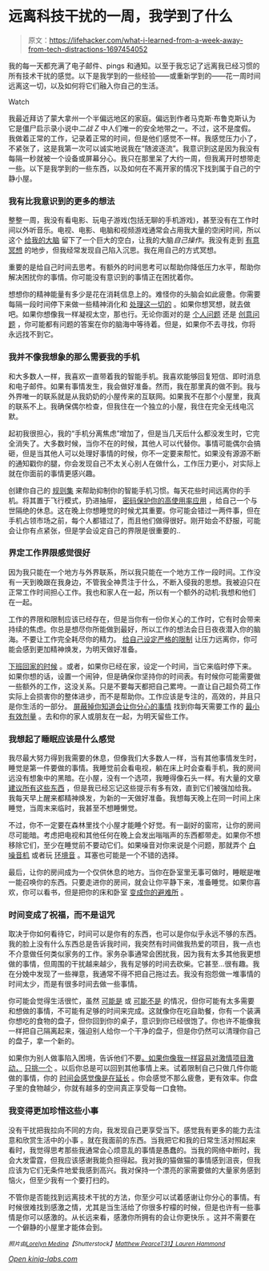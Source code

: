 # 远离科技干扰的一周，我学到了什么

> 原文：<https://lifehacker.com/what-i-learned-from-a-week-away-from-tech-distractions-1697454052>

我的每一天都充满了电子邮件、pings 和通知。以至于我忘记了远离我已经习惯的所有技术干扰的感觉。以下是我学到的一些经验——或重新学到的——花一周时间远离这一切，以及如何将它们融入你自己的生活。

Watch

我最近拜访了蒙大拿州一个半偏远地区的家庭。偏远到作者马克斯·布鲁克斯认为它是僵尸启示录小说中*二战 Z* 中人们唯一的安全地带之一。不过，这不是度假。我做着正常的工作，记录着正常的时间，但是他们感觉不一样。我感觉压力小了，不紧张了，这是我第一次可以诚实地说我在“随波逐流”。我意识到这是因为我没有每隔一秒就被一个设备或屏幕分心。我只在那里呆了大约一周，但我离开时想带走一些。以下是我学到的一些东西，以及如何在不离开家的情况下找到属于自己的宁静小屋。

### 我有比我意识到的更多的想法

整整一周，我没有看电影、玩电子游戏(包括无聊的手机游戏)，甚至没有在工作时间以外听音乐。电视、电影、电脑和视频游戏通常会占用我大量的空闲时间，所以这个 [给我的大脑](http://lifehacker.com/wonderful-things-happen-when-your-brain-is-empty-5949900) 留下了一个巨大的空白，让我的大脑*自己操作*。我没有走到 [有意冥想](http://lifehacker.com/a-guide-to-meditation-for-the-rest-of-us-5591576) 的地步，但我经常发现自己陷入沉思。我在用自己的方式冥想。

重要的是给自己时间去思考。有额外的时间思考可以帮助你降低压力水平，帮助你解决困扰你的事情。你可能没有意识到的事情正在困扰着你。

想想你的精神能量有多少是花在消耗信息上的。难怪你的头脑会如此疲惫。你需要每隔一段时间停下来做一些精神消化和 [处理这一切的](http://lifehacker.com/why-meditation-should-be-your-brains-scheduled-mainten-1633217329) 。如果你想冥想，就去做吧。如果你想像我一样凝视太空，那也行。无论你面对的是 [个人问题](http://lifehacker.com/how-to-use-your-alone-time-more-productively-and-actua-481557354) 还是 [创意问题](http://lifehacker.com/isaac-asimov-on-finding-new-ideas-embrace-your-alone-t-1649094151) ，你可能都有问题的答案在你的脑海中等待着。但是，如果你不去寻找，你将永远找不到它。

### 我并不像我想象的那么需要我的手机

和大多数人一样，我喜欢一直带着我的智能手机。我喜欢能够回复短信、即时消息和电子邮件。如果有事情发生，我会做好准备。然而，我在那里真的做不到。我与外界唯一的联系就是从我奶奶的小屋传来的互联网。如果我不在那个小屋里，我真的联系不上。我确保偶尔检查，但我住在一个独立的小屋，我住在完全无线电沉默。

起初我很担心，我的“手机分离焦虑”增加了，但是当几天后什么都没发生时，它完全消失了。大多数时候，当你不在的时候，其他人可以代替你。事情可能偶尔会搞砸，但是当其他人可以处理好事情的时候，你不一定要来帮忙。如果没有源源不断的通知戳你的腿，你会发现自己不太关心别人在做什么，工作压力更小，对实际上就在你面前的事情更感兴趣。

创建你自己的 [规则集](https://lifehacker.com/how-can-i-stop-using-my-phone-all-the-time-and-actually-5898612) 来帮助抑制你的智能手机习惯。每天花些时间远离你的手机。将其置于飞行模式，扔进抽屉， [密码保护你的高使用率应用](http://lifehacker.com/cure-your-smartphone-addiction-by-password-protecting-y-5948734) ，给自己一个与世隔绝的休息。这在晚上你想睡觉的时候尤其重要。你可能会错过一两件事，但在手机占领市场之前，每个人都错过了，而且他们做得很好。刚开始会不舒服，可能会让你有点紧张，但是学会设定自己的界限是很重要的..

### 界定工作界限感觉很好

因为我只能在一个地方与外界联系，所以我只能在一个地方工作一段时间。工作没有一天到晚跟在我身边，不管我全神贯注于什么，不断入侵我的思想。我被迫只在正常工作时间担心工作。我也和家人在一起，所以有一个额外的动机:我想和他们在一起。

工作的界限和限制应该已经存在，但是当你有一份你关心的工作时，它有时会带来持续的焦虑。你总是想尽你所能做到最好，所以工作的想法会日日夜夜潜入你的脑海。不要让工作完全耗尽你的精力。 [给自己设定严格的限制](http://lifehacker.com/set-a-time-limit-for-tomorrow-s-workday-before-you-leav-1587144011) 让压力远离你，你可能会感到更加精神焕发，为明天做好准备。

[下班回家的时候](https://lifehacker.com/how-to-stop-working-and-go-home-at-night-5832503) 。或者，如果你已经在家，设定一个时间，当它来临时停下来。如果你想的话，设置一个闹钟，但是确保你坚持你的时间表。有时候你可能需要做一些额外的工作，这没关系。只是不要每天都把自己累垮。一直让自己超负荷工作实际上会损害你的整体进步，而不是帮助你。工作应该是专注的，高效的，并且只是你生活的一部分。 [屏蔽掉你知道会让你分心的事情](http://lifehacker.com/how-to-limit-visits-to-time-wasting-web-sites-and-give-5780575) 找到你每天需要工作的 [最小有效剂量](http://lifehacker.com/streamline-productivity-with-the-minimum-effective-dos-1689755401) 。去和你的家人或朋友在一起，为明天留些工作。

### 我想起了睡眠应该是什么感觉

我尽最大努力得到我需要的休息，但像我们大多数人一样，当有其他事情发生时，睡觉是第一件要做的事情。我睡觉前会看电视，躺在床上时会查看手机，我的房间远没有想象中的黑暗。在小屋，没有一个选项，我睡得像石头一样。有大量的文章 [建议所有这些东西](https://lifehacker.com/how-to-get-better-sleep-and-need-less-every-night-5971884) ，但是我已经忘记这些提示有多有效，直到它们被强加给我。我每天早上醒来都精神焕发，为新的一天做好准备。我想每天晚上在同一时间上床睡觉，当周末来临时，我甚至不想睡懒觉。

不过，你不一定要在森林里找个小屋才能睡个好觉。有一副好的窗帘，让你的房间尽可能暗。考虑把电视和其他任何在晚上会发出嗡嗡声的东西都带走。如果你不想移除它们，至少在睡觉前不要动它们。如果噪音对你来说是个问题，那就弄个 [白噪音机](http://lifehacker.com/make-your-own-white-noise-machine-on-the-cheap-1547595383) 或者玩 [环境音](http://lifehacker.com/soundrown-plays-coffee-shop-noise-white-noise-rain-a-5990502) 。耳塞也可能是一个不错的选择。

最后，让你的房间成为一个仅供休息的地方。当你在卧室里无事可做时，睡眠是唯一能召唤你的东西。只要走进你的房间，就会让你平静下来，准备睡觉。如果你喜欢，你可以看书，但是把你的床和卧室 [变成你的避难所](http://lifehacker.com/top-10-tricks-for-getting-better-sleep-5876083) 。

### 时间变成了祝福，而不是诅咒

取决于你如何看待它，时间可以是你有的东西，也可以是你似乎永远不够的东西。我的脸上没有什么东西总是告诉我时间，我突然有时间做我热爱的项目，我一点也不介意做任何类似家务的工作。家务杂事通常会困扰我，因为我有太多其他我更想做的事情，但周围的干扰越来越少，我有足够的时间去砍柴。它甚至…很有趣。我在分娩中发现了一些禅意，我通常不得不把自己拖过去。我没有抱怨做一堆事情的时间太少，而是有很多时间去做一些事情。

你可能会觉得生活很忙，虽然 [可能是](http://lifehacker.com/what-you-should-say-instead-of-im-busy-1680410746) 或 [可能不是](http://lifehacker.com/stop-telling-yourself-youre-too-busy-1562989296) 的情况，但你可能有太多需要和想做的事情，不可能有足够的时间来完成。这就像你在吃自助餐，你有一个装满你想吃的食物的盘子，但你回到你的桌子，意识到你已经很饱了。你也许不能像我一样把自己隔离起来，强迫别人给你一个干净的盘子，但是你仍然可以清理你自己的盘子，拿一个新的。

如果你为别人做事陷入困境，告诉他们不要[。如果你像我一样容易对激情项目激动，](http://lifehacker.com/how-to-say-no-without-being-an-asshole-5875337) [只挑一个](http://lifehacker.com/stick-to-one-goal-at-a-time-and-keep-your-motivation-in-5952121) 。以后你总是可以回到其他事情上来。试着限制自己只做几件你能做的事情，你的 [时间会感觉像是在延长](https://lifehacker.com/how-to-trick-your-brain-into-thinking-your-day-is-longe-707794661) 。你会感觉不那么疲惫，更有效率。你盘子里的食物越少，你就有越多的空间真正享受每一口食物。

### 我变得更加珍惜这些小事

没有干扰把我拉向不同的方向，我发现自己更享受当下。感觉我有更多的能力去注意和欣赏生活中的小事 。就在我面前的东西。当我把它和我的日常生活对照起来看时，我觉得思考那些我通常会心烦意乱的事情是愚蠢的。当我的网络中断时，我会大发雷霆，但我应该感谢我能负担得起。我对我的猫做猫的事情感到沮丧，但我应该为它们无条件地爱我感到高兴。我对保持一个漂亮的家需要做的大量家务感到恼火，但至少我有一个要打扫的。

不管你是否能找到远离技术干扰的方法，你至少可以试着感谢让你分心的事情。有时候很难找到感激之情，尤其是当生活给了你很多柠檬的时候，但是也许有一些事情是你可以感激的。从长远来看，感激你所拥有的会让你更快乐 。这并不需要在一个僻静的小屋里才能体会到。

*<small>照片由</small>*[<small>*Lorelyn Medina*</small>](http://www.shutterstock.com/pic-227507374/stock-vector-illustration-featuring-a-cabin-by-the-lake.html?src=unEuk58SMT6meu8mRj3GOg-1-64)<small>*【Shutterstock】*</small>[<small>*Matthew Pearce*</small>](https://www.flickr.com/photos/48126477@N05/6300224891)<small></small>*[<small>T31】Lauren Hammond</small>](https://www.flickr.com/photos/sleepyjeanie/5738474150)<small></small>*

*[Open *kinja-labs.com*](http://kinja-labs.com/related-widget/?posts=1658835903,1065356587,5591576&title=Recommended%20stories)*